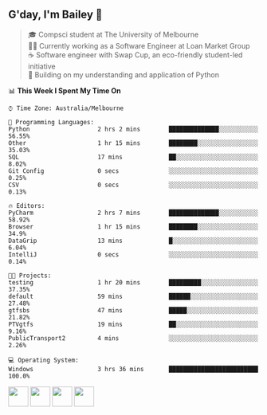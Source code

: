 ## G'day, I'm Bailey 👋

> 🎓 Compsci student at The University of Melbourne <br>
> 👨‍💻 Currently working as a Software Engineer at Loan Market Group <br>
> ☕️ Software engineer with Swap Cup, an eco-friendly student-led initiative <br>
> 🌱 Building on my understanding and application of Python

<!--START_SECTION:waka-->
📊 **This Week I Spent My Time On** 

```text
⌚︎ Time Zone: Australia/Melbourne

💬 Programming Languages: 
Python                   2 hrs 2 mins        ██████████████░░░░░░░░░░░   56.55% 
Other                    1 hr 15 mins        ████████░░░░░░░░░░░░░░░░░   35.03% 
SQL                      17 mins             ██░░░░░░░░░░░░░░░░░░░░░░░   8.02% 
Git Config               0 secs              ░░░░░░░░░░░░░░░░░░░░░░░░░   0.25% 
CSV                      0 secs              ░░░░░░░░░░░░░░░░░░░░░░░░░   0.13%

🔥 Editors: 
PyCharm                  2 hrs 7 mins        ██████████████░░░░░░░░░░░   58.92% 
Browser                  1 hr 15 mins        ████████░░░░░░░░░░░░░░░░░   34.9% 
DataGrip                 13 mins             █░░░░░░░░░░░░░░░░░░░░░░░░   6.04% 
IntelliJ                 0 secs              ░░░░░░░░░░░░░░░░░░░░░░░░░   0.14%

🐱‍💻 Projects: 
testing                  1 hr 20 mins        █████████░░░░░░░░░░░░░░░░   37.35% 
default                  59 mins             ██████░░░░░░░░░░░░░░░░░░░   27.48% 
gtfsbs                   47 mins             █████░░░░░░░░░░░░░░░░░░░░   21.82% 
PTVgtfs                  19 mins             ██░░░░░░░░░░░░░░░░░░░░░░░   9.16% 
PublicTransport2         4 mins              ░░░░░░░░░░░░░░░░░░░░░░░░░   2.26%

💻 Operating System: 
Windows                  3 hrs 36 mins       █████████████████████████   100.0%

```


<!--END_SECTION:waka-->

[<img height="40px" src="https://img.icons8.com/ios-filled/2x/linkedin.png">](https://linkedin.com/in/baileybutler1)
[<img height="40px" src="https://img.icons8.com/ios-filled/2x/github.png">](https://github.com/baely)
[<img height="40px" src="https://img.icons8.com/ios-filled/2x/salesforce.png">](https://trailblazer.me/id/baileybutler)
[<img height="40px" src="https://img.icons8.com/ios-filled/2x/instagram.png">](https://instagram.com/bae1y)
